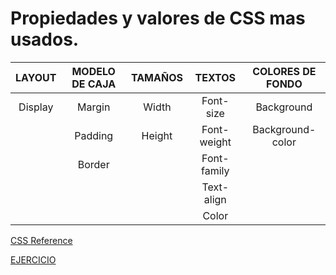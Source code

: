 # Propiedades y valores de CSS mas usados.

| LAYOUT | MODELO DE CAJA | TAMAÑOS | TEXTOS | COLORES DE FONDO |
| :---:  | :---:          | :---:   | :---:  | :---: |
|Display | Margin | Width | Font-size | Background |
|       | Padding | Height | Font-weight | Background-color |
|   | Border | | Font-family | |
|   |        |  | Text-align  | |
|   |        |   | Color  | |

[CSS Reference](https://cssreference.io)

[EJERCICIO](frontend-developer/propiedades-mas-usadas.html)

